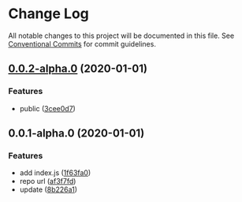 # Change Log

All notable changes to this project will be documented in this file.
See [Conventional Commits](https://conventionalcommits.org) for commit guidelines.

## [0.0.2-alpha.0](https://github.com/vangojs/vuepress-theme-vango/compare/@vangojs/vuepress-theme-vango@0.0.1-alpha.0...@vangojs/vuepress-theme-vango@0.0.2-alpha.0) (2020-01-01)


### Features

* public ([3cee0d7](https://github.com/vangojs/vuepress-theme-vango/commit/3cee0d736528c0e4507971722cb4f9fe0230dbcb))





## 0.0.1-alpha.0 (2020-01-01)


### Features

* add index.js ([1f63fa0](https://github.com/vangojs/vuepress-theme-vango/commit/1f63fa088d3a9f68a0ebd36ef6b84bd82fb86a48))
* repo url ([af3f7fd](https://github.com/vangojs/vuepress-theme-vango/commit/af3f7fd19d5c0128ae2b0f733a4f99f44a262996))
* update ([8b226a1](https://github.com/vangojs/vuepress-theme-vango/commit/8b226a1cd86d58fe9d783dd52a52119741243c7c))
